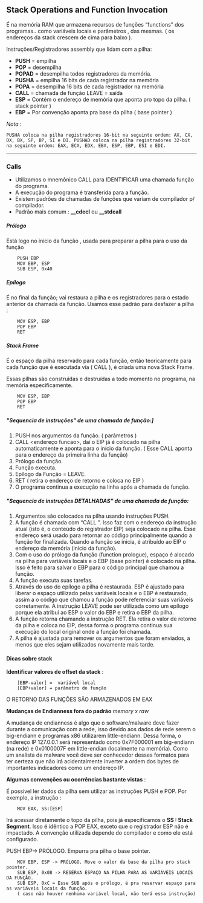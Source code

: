 Stack Operations and Function Invocation
------------------------------------------

É na memória RAM que armazena recursos de funções “functions” dos programas.. como variáveis locais e parâmetros , das mesmas. 
( os endereços da stack crescem de cima para baixo ).

Instruções/Registradores assembly que lidam com a pilha:

- **PUSH** = empilha 
- **POP** = desempilha 
- **POPAD** = desempilha todos registradores da memória. 
- **PUSHA** = empilha 16 bits de cada registrador na memória 
- **POPA** = desempilha 16 bits de cada registrador na memória 
- **CALL** = chamada de função LEAVE = saída
- **ESP** = Contém o endereço de memória que aponta pro topo da pilha. ( stack pointer )
- **EBP** = Por convenção aponta pra base da pilha ( base pointer )

*Nota* :

``
PUSHA coloca na pilha registradores 16-bit na seguinte ordem: AX, CX, DX, BX, SP, BP, SI e DI.
PUSHAD coloca na pilha registradores 32-bit na seguinte ordem: EAX, ECX, EDX, EBX, ESP, EBP, ESI e EDI.
``

---

### Calls

- Utilizamos o mnemônico CALL para IDENTIFICAR uma chamada função do programa.
- A execução do programa é transferida para a função.
- Existem padrões de chamadas de funções que variam de compilador p/ compilador.
- Padrão mais comum : **__cdecl** ou **__stdcall**

##### Prólogo

Está logo no inicio da função , usada para preparar a pilha para o uso da função


		PUSH EBP
		MOV EBP, ESP
		SUB ESP, 0x40


##### Epílogo

É no final da função; vai restaura a pilha e os registradores para o estado anterior da chamada da função. Usamos esse padrão para desfazer a pilha :


		MOV ESP, EBP 
		POP EBP
		RET


##### Stack Frame

É o espaço da pilha reservado para cada função, então teoricamente para cada função que é executada via ( CALL ), é criada uma nova Stack Frame.

Essas pilhas são construídas e destruídas a todo momento no programa, na memória especificamente.


		MOV ESP, EBP
		POP EBP
		RET


##### "Sequencia de instruções" de uma chamada de função:]

1. PUSH nos argumentos da função. ( parâmetros )
2. CALL <endereço funcao>, daí o EIP já é colocado na pilha automaticamente e aponta para o início da função. ( Esse CALL aponta para o endereço da primeira linha da função)
3. Prólogo da função.
4. Função executa.
5. Epílogo da Função = LEAVE.
6. RET ( retira o endereço de retorno e coloca no EIP )
7. O programa continua a execução na linha após a chamada de função.

##### "Sequencia de instruções DETALHADAS" de uma chamada de função:

1. Argumentos são colocados na pilha usando instruções PUSH.
2. A função é chamada com “CALL <memory offset>”. Isso faz com o endereço da instrução atual (isto é, o conteúdo do registrador EIP) seja colocado na pilha. Esse endereço será usado para retornar ao código principalmente quando a função for finalizada. Quando a função se inicia, é atribuído ao EIP o endereço da memória (início da função).
3. Com o uso do prólogo da função (function prologue), espaço é alocado na pilha para variáveis locais e o EBP (base pointer) é colocado na pilha. Isso é feito para salvar o EBP para o código principal que chamou a função.
4. A função executa suas tarefas.
5. Através do uso do epílogo a pilha é restaurada. ESP é ajustado para liberar o espaço utilizado pelas variáveis locais e o EBP é restaurado, assim a o código que chamou a função pode referenciar suas variáveis corretamente. A instrução LEAVE pode ser utilizada como um epílogo porque ela atribui ao ESP o valor do EBP e retira o EBP da pilha.
6. A função retorna chamando a instrução RET. Ela retira o valor de retorno da pilha e coloca no EIP, dessa forma o programa continua sua execução do local original onde a função foi chamada.
7. A pilha é ajustada para remover os argumentos que foram enviados, a menos que eles sejam utilizados novamente mais tarde.

#### Dicas sobre stack

**Identificar valores de offset da stack** :

		[EBP-valor] =  variável local
		[EBP+valor] = parâmetro de função

O RETORNO DAS FUNÇÕES SÃO ARMAZENADOS EM EAX

**Mudanças de Endianness fora do padrão** *memory x raw*

A mudança de endianness é algo que o software/malware deve fazer durante a comunicação com a rede, isso devido aos dados de rede serem o big-endiann e programas x86 utilizarem little-endiann. Dessa forma, o endereço IP 127.0.0.1 será representado como 0x7F000001 em big-endiann (na rede) e 0x0100007F em little-endian (localmente na memória). Como um analista de malware você deve ser conhecedor desses formatos para ter certeza que não irá acidentalmente inverter a ordem dos bytes de importantes indicadores como um endereço IP.

**Algumas convenções ou ocorrências bastante vistas** :

É possível ler dados da pilha sem utilizar as instruções PUSH e POP. Por exemplo, a instrução :


		MOV EAX, SS:[ESP] 


Irá acessar diretamente o topo da pilha, pois já especificamos o **SS : Stack Segment**. Isso é idêntico a POP EAX, exceto que o registrador ESP não é impactado. A convenção utilizada depende do compilador e como ele está configurado.


PUSH EBP-> PRÓLOGO. Empurra pra pilha o base pointer.

		MOV EBP, ESP -> PRÓLOGO. Move o valor da base da pilha pro stack pointer. 
		SUB ESP, 0x08 -> RESERVA ESPAÇO NA PILHA PARA AS VARIÁVEIS LOCAIS DA FUNÇÃO.
		SUB ESP, 0xC = Esse SUB após o prólogo, é pra reservar espaço para as variáveis locais da função. 
		( caso não houver nenhuma variável local, não terá essa instrução)


